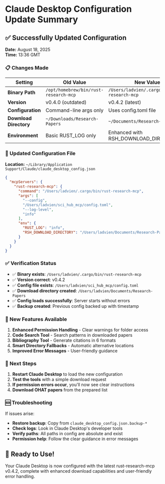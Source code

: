 # Claude Desktop Configuration Update Summary

## ✅ **Successfully Updated Configuration**

**Date:** August 18, 2025  
**Time:** 13:36 GMT

### **📋 Changes Made**

| Setting | Old Value | New Value |
|---------|-----------|-----------|
| **Binary Path** | `/opt/homebrew/bin/rust-research-mcp` | `/Users/ladvien/.cargo/bin/rust-research-mcp` |
| **Version** | v0.4.0 (outdated) | v0.4.2 (latest) |
| **Configuration** | Command-line args only | Uses config.toml file |
| **Download Directory** | `~/Downloads/Research-Papers` | `~/Documents/Research-Papers` |
| **Environment** | Basic RUST_LOG only | Enhanced with RSH_DOWNLOAD_DIRECTORY |

### **🔧 Updated Configuration File**

**Location:** `~/Library/Application Support/Claude/claude_desktop_config.json`

```json
{
  "mcpServers": {
    "rust-research-mcp": {
      "command": "/Users/ladvien/.cargo/bin/rust-research-mcp",
      "args": [
        "--config",
        "/Users/ladvien/sci_hub_mcp/config.toml",
        "--log-level",
        "info"
      ],
      "env": {
        "RUST_LOG": "info",
        "RSH_DOWNLOAD_DIRECTORY": "/Users/ladvien/Documents/Research-Papers"
      }
    }
  }
}
```

### **✅ Verification Status**

- ✅ **Binary exists**: `/Users/ladvien/.cargo/bin/rust-research-mcp`
- ✅ **Version correct**: v0.4.2 
- ✅ **Config file exists**: `/Users/ladvien/sci_hub_mcp/config.toml`
- ✅ **Download directory created**: `/Users/ladvien/Documents/Research-Papers`
- ✅ **Config loads successfully**: Server starts without errors
- ✅ **Backup created**: Previous config backed up with timestamp

### **🚀 New Features Available**

1. **Enhanced Permission Handling** - Clear warnings for folder access
2. **Code Search Tool** - Search patterns in downloaded papers
3. **Bibliography Tool** - Generate citations in 6 formats
4. **Smart Directory Fallbacks** - Automatic alternative locations
5. **Improved Error Messages** - User-friendly guidance

### **🔄 Next Steps**

1. **Restart Claude Desktop** to load the new configuration
2. **Test the tools** with a simple download request
3. **If permission errors occur**, you'll now see clear instructions
4. **Download OHAT papers** from the prepared list

### **🆘 Troubleshooting**

If issues arise:
- **Restore backup**: Copy from `claude_desktop_config.json.backup-*`
- **Check logs**: Look in Claude Desktop's developer tools
- **Verify paths**: All paths in config are absolute and exist
- **Permission help**: Follow the clear guidance in error messages

## 🎯 **Ready to Use!**

Your Claude Desktop is now configured with the latest rust-research-mcp v0.4.2, complete with enhanced download capabilities and user-friendly error handling.